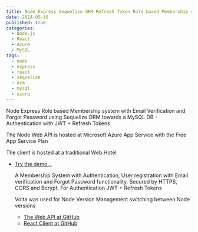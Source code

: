 ```yaml
---
title: Node Express Sequelize ORM Refresh Token Role based Membership system with Email notification
date: 2024-05-10
published: true
categories:
  - Node.js
  - React
  - Azure
  - MySQL
tags:
  - node
  - express
  - react
  - sequelize
  - orm
  - mysql
  - azure
---
```



Node Express Role based Membership system with Email Verification and Forgot Password using Sequelize ORM towards a MySQL DB - Authentication with JWT + Refresh Tokens

The Node Web API is hosted at Microsoft Azure App Service with the Free App Service Plan 

The client is hosted at a traditional Web Hotel


<ul>


<li><a href="https://users.sequelize.persteenolsen.com" target="_blank" title="Try the demo by React client">Try the demo...</a></li>

<p>A Membership System with Authentication, User registration with Email verification and Forgot Password functionality. Secured by HTTPS, CORS and Bcrypt. For Authentication JWT + Refresh Tokens
</p>

<p>Volta was used for Node Version Management switching between Node versions</p>

<ul>
<li><a href="https://github.com/persteenolsen/node-express-sequelize-users-api" target="_blank">The Web API at GitHub</a></li>


<li><a href="https://github.com/persteenolsen/react-sequelize-users-client" target="_blank">React Client at GitHub</a></li>

</ul>




